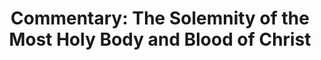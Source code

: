 ---
title: "Commentary: The Solemnity of the Most Holy Body and Blood of Christ"
layout: reader
description: "Theme: Sharing life with Christ"
feature_image: posts/commentary-feast-of-corpus-christi.jpg
category: commentary
published: true
---